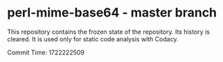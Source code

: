# perl-mime-base64 - master branch

This repository contains the frozen state of the repository.
Its history is cleared. It is used only for static code
analysis with Codacy.

Commit Time: 1722222509